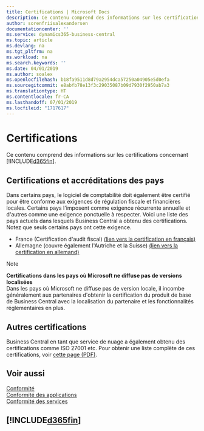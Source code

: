 ```yaml
---
title: Certifications | Microsoft Docs
description: Ce contenu comprend des informations sur les certifications concernant Business Central.
author: sorenfriisalexandersen
documentationcenter: ''
ms.service: dynamics365-business-central
ms.topic: article
ms.devlang: na
ms.tgt_pltfrm: na
ms.workload: na
ms.search.keywords: ''
ms.date: 04/01/2019
ms.author: soalex
ms.openlocfilehash: b18fa9511d8d79a2954dca57250a04905e5d0efa
ms.sourcegitcommit: e8abfb78e13f3c29035087b09d7930f2950ab7a3
ms.translationtype: HT
ms.contentlocale: fr-CA
ms.lasthandoff: 07/01/2019
ms.locfileid: "1717617"
---
```

# <a name="certifications"></a>Certifications  
Ce contenu comprend des informations sur les certifications concernant [!INCLUDE[d365fin](../includes/d365fin_md.md)].  

## <a name="country-certifications-and-accreditations"></a>Certifications et accréditations des pays
Dans certains pays, le logiciel de comptabilité doit également être certifié pour être conforme aux exigences de régulation fiscale et financières locales. Certains pays l'imposent comme exigence récurrente annuelle et d'autres comme une exigence ponctuelle à respecter. Voici une liste des pays actuels dans lesquels Business Central a obtenu des certifications. Notez que seuls certains pays ont cette exigence.  
- France (Certification d'audit fiscal) [(lien vers la certification en français)](https://services.infocert.org/certificats/CERTIF-07-181-R16.pdf) 
- Allemagne (couvre également l'Autriche et la Suisse) [(lien vers la certification en allemand)](https://www.bdo.de/de-de/themen/softwarebescheinungen/bdo/microsoft-dynamics-365-business-central)

> [!NOTE]  
>  **Certifications dans les pays où Microsoft ne diffuse pas de versions localisées**  
> Dans les pays où Microsoft ne diffuse pas de version locale, il incombe généralement aux partenaires d'obtenir la certification du produit de base de Business Central avec la localisation du partenaire et les fonctionnalités réglementaires en plus.

## <a name="other-certifications"></a>Autres certifications  
Business Central en tant que service de nuage a également obtenu des certifications comme ISO 27001 etc. Pour obtenir une liste complète de ces certifications, voir [cette page (PDF)](https://aka.ms/d365-compliance-list).

## <a name="see-also"></a>Voir aussi  
[Conformité](compliance-overview.md)  
[Conformité des applications](compliance-application-compliance.md)  
[Conformité des services](compliance-service-compliance.md)  

 ## [!INCLUDE[d365fin](../includes/free_trial_md.md)]  
 
